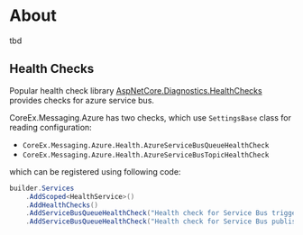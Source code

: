# About

tbd

## Health Checks

Popular health check library [AspNetCore.Diagnostics.HealthChecks](https://github.com/Xabaril/AspNetCore.Diagnostics.HealthChecks) provides checks for azure service bus.

CoreEx.Messaging.Azure has two checks, which use `SettingsBase` class for reading configuration:

* `CoreEx.Messaging.Azure.Health.AzureServiceBusQueueHealthCheck`
* `CoreEx.Messaging.Azure.Health.AzureServiceBusTopicHealthCheck`

which can be registered using following code:

```csharp
builder.Services
    .AddScoped<HealthService>()
    .AddHealthChecks()
    .AddServiceBusQueueHealthCheck("Health check for Service Bus trigger (inbound) connection", nameof(SampleSettings.ServiceBusConnection__fullyQualifiedNamespace), nameof(SampleSettings.QueueName))
    .AddServiceBusQueueHealthCheck("Health check for Service Bus publisher (outbound) connection", nameof(SampleSettings.PublisherServiceBusConnection), nameof(SampleSettings.QueueName))
```
